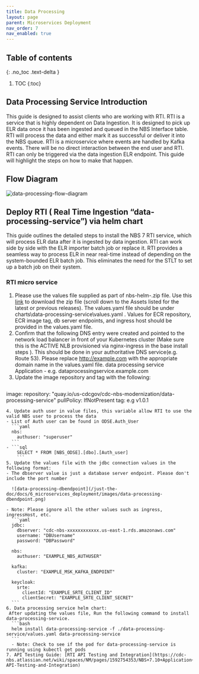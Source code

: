 ```yaml
---
title: Data Processing
layout: page
parent: Microservices Deployment
nav_order: 7
nav_enabled: true
---
```


## Table of contents
{: .no_toc .text-delta }

1. TOC
{:toc}

## Data Processing Service Introduction
This guide is designed to assist clients who are working with RTI. RTI is a service that is highly dependent on Data Ingestion. It is designed to pick up ELR data once it has been ingested and queued in the NBS Interface table. RTI will process the data and either mark it as successful or deliver it into the NBS queue. RTI is a microservice where events are handled by Kafka events. There will be no direct interaction between the end user and RTI. RTI can only be triggered via the data ingestion ELR endpoint. This guide will highlight the steps on how to make that happen.

## Flow Diagram

![data-processing-flow-diagram](/just-the-doc/docs/6_microservices_deployment/images/data-processing-flow-diagram.png)

## Deploy RTI ( Real Time Ingestion “data-processing-service”) via helm chart
This guide outlines the detailed steps to install the NBS 7 RTI service, which will process ELR data after it is ingested by data ingestion. RTI can work side by side with the ELR importer batch job or replace it. RTI provides a seamless way to process ELR in near real-time instead of depending on the system-bounded ELR batch job. This eliminates the need for the STLT to set up a batch job on their system.

### RTI micro service
1. Please use the values file supplied as part of nbs-helm-<release>.zip file. Use this [link](https://github.com/CDCgov/NEDSS-Helm/releases/) to download the zip file (scroll down to the Assets listed for the latest or previous releases). The values.yaml file should be under charts\data-processing-service\values.yaml .
Values for ECR repository, ECR image tag, db server endpoints, and ingress host should be provided in the values.yaml file.
2. Confirm that the following DNS entry were created and pointed to the network load balancer in front of your Kubernetes cluster (Make sure this is the ACTIVE NLB provisioned via nginx-ingress in the base install steps ). This should be done in your authoritative DNS service(e.g. Route 53). Please replace http://example.com with the appropriate domain name in the values.yaml file.
data processing service Application - e.g. dataprocessingservice.example.com
3. Update the image repository and tag with the following:
   ```yaml
  image:
    repository: "quay.io/us-cdcgov/cdc-nbs-modernization/data-processing-service"
    pullPolicy: IfNotPresent
    tag: <release-version-tag> e.g v1.0.1
  ```
4. Update auth user in value files, this variable allow RTI to use the valid NBS user to process the data
  - List of Auth user can be found in ODSE.Auth_User
    ```yaml
    nbs:
      authuser: "superuser"
    ```
  - ```sql
      SELECT * FROM [NBS_ODSE].[dbo].[Auth_user]
      ```
5. Update the values file with the jdbc connection values in the following format:
  - The dbserver value is just a database server endpoint. Please don't include the port number
 
    ![data-processing-dbendpoint](/just-the-doc/docs/6_microservices_deployment/images/data-processing-dbendpoint.png)

  - Note: Please ignore all the other values such as ingress, ingressHost, etc.
    ```yaml
    jdbc:
      dbserver: "cdc-nbs-xxxxxxxxxxxx.us-east-1.rds.amazonaws.com"
      username: "DBUsername"
      password: "DBPassword"
      
    nbs:
      authuser: "EXAMPLE_NBS_AUTHUSER"
    
    kafka:
      cluster: "EXAMPLE_MSK_KAFKA_ENDPOINT"
      
    keycloak:
      srte:
        clientId: "EXAMPLE_SRTE_CLIENT_ID"
        clientSecret: "EXAMPLE_SRTE_CLIENT_SECRET"
    ```
6. Data processing service helm chart:
   After updating the values file, Run the following command to install data-processing-service.
    ```bash
    helm install data-processing-service -f ./data-processing-service/values.yaml data-processing-service
    ```
    - Note: Check to see if the pod for data-processing-service is running using kubectl get pods
7. API Testing Guide: [RTI API Testing and Integration](https://cdc-nbs.atlassian.net/wiki/spaces/NM/pages/1592754353/NBS+7.10+Application+Installation+Guide#RTI-API-Testing-and-Integration)
